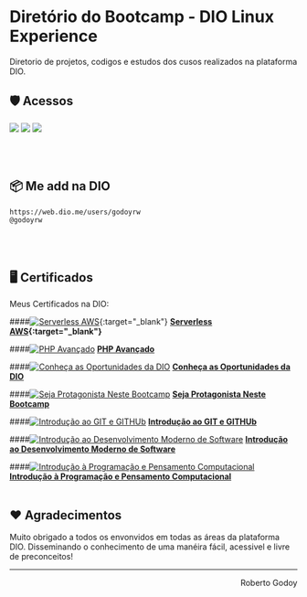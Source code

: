 # Diretório do Bootcamp - DIO Linux Experience
<p>Diretorio de projetos, codigos e estudos dos cusos realizados na plataforma DIO.</p>


## 🛡 Acessos
<a href="https://web.dio.me/home"><img src="https://img.shields.io/badge/acesse a dio-dio.me-blueviolet"></a>
<a href="[https://web.dio.me/home](https://www.linkedin.com/in/godoyrw/)"><img src="https://img.shields.io/badge/meu linkedin-dio.me-blue"></a>
<a href="[https://web.dio.me/home](https://github.com/godoyrw)"><img src="https://img.shields.io/badge/meu github-godoy-red"></a>


<br><br>
## 📦 Me add na DIO

```bash
https://web.dio.me/users/godoyrw
@godoyrw
```
<br><br>
## 🖥 Certificados

Meus Certificados na DIO:

####[![Serverless AWS](https://godahtech.com.br/web-defaults/seals/certificado_24.png)](https://www.dio.me/certificate/B727925C/ "Serverless AWS"){:target="_blank"} <b>[Serverless AWS](https://www.dio.me/certificate/B727925C/ "Serverless AWS"){:target="_blank"}</b>

####[![PHP Avançado](https://godahtech.com.br/web-defaults/seals/certificado_24.png)](https://www.dio.me/certificate/77FC4B64/ "ServerlessPHP Avançado") <b>[PHP Avançado](https://www.dio.me/certificate/77FC4B64/ "ServerlessPHP Avançado")</b>

####[![Conheça as Oportunidades da DIO](https://godahtech.com.br/web-defaults/seals/certificado_24.png)](https://www.dio.me/certificate/DD0BF554/ "ServerlessConheça as Oportunidades da DIO") <b>[Conheça as Oportunidades da DIO](https://www.dio.me/certificate/DD0BF554/ "ServerlessConheça as Oportunidades da DIO")</b>

####[![Seja Protagonista Neste Bootcamp](https://godahtech.com.br/web-defaults/seals/certificado_24.png)](https://www.dio.me/certificate/45DEDEC9/ "Seja Protagonista Neste Bootcamp") <b>[Seja Protagonista Neste Bootcamp](https://www.dio.me/certificate/45DEDEC9/ "Seja Protagonista Neste Bootcamp")</b>

####[![Introdução ao GIT e GITHUb](https://godahtech.com.br/web-defaults/seals/certificado_24.png)](https://www.dio.me/certificate/856C1CF2/ "Introdução ao GIT e GITHUb") <b>[Introdução ao GIT e GITHUb](https://www.dio.me/certificate/856C1CF2/ "Introdução ao GIT e GITHUb")</b>

####[![Introdução ao Desenvolvimento Moderno de Software](https://godahtech.com.br/web-defaults/seals/certificado_24.png)](https://www.dio.me/certificate/198C58EA/ "Introdução ao Desenvolvimento Moderno de Software") <b>[Introdução ao Desenvolvimento Moderno de Software](https://www.dio.me/certificate/198C58EA/ "Introdução ao Desenvolvimento Moderno de Software")</b>

####[![Introdução à Programação e Pensamento Computacional](https://godahtech.com.br/web-defaults/seals/certificado_24.png)](https://www.dio.me/certificate/D037CD7A/ "Introdução à Programação e Pensamento Computacional") <b>[Introdução à Programação e Pensamento Computacional](https://www.dio.me/certificate/D037CD7A/ "Introdução à Programação e Pensamento Computacional")</b>
<br><br>

## ❤️ Agradecimentos 
Muito obrigado a todos os envonvidos em todas as áreas da plataforma DIO.
Disseminando o conhecimento de uma manéira fácil, acessivel e livre de preconceitos!

<hr/>
<p align='right'>Roberto Godoy</p>
